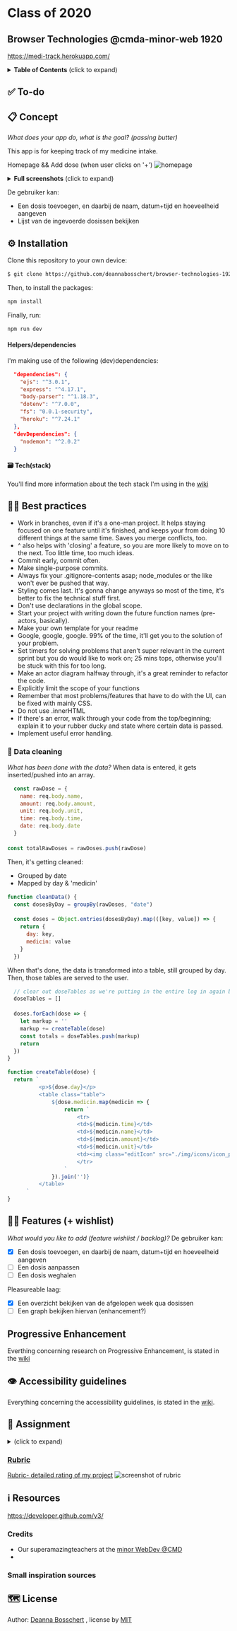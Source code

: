 # Class of 2020
## Browser Technologies @cmda-minor-web 1920

https://medi-track.herokuapp.com/

<details>
  <summary><strong>Table of Contents</strong> (click to expand)</summary>

<!-- toc -->

- [✅ To-do](#--to-do)
- [📋 Concept](#---concept)
- [⚙️ Installation](#---installation)
    + [Helpers](#helpers)
- [🧑🏼‍ Actor Diagram](#------actor-diagram)
- [↔️ Interaction diagram](#---interaction-diagram)
- [🌍 Design patterns](#---design-patterns)
- [👍🏽 Best practices](#-----best-practices)
- [🗃 Data](#---data)
  * [🐒 Github API](#---github-api)
    + [Properties](#properties)
    + [Rate limiting](#rate-limiting)
  * [💽 Data cleaning](#---data-cleaning)
    + [Filtering the data using array.filter](#filtering-the-data-using-arrayfilter)
    + [Rendering the data to html-representation using array.map](#rendering-the-data-to-html-representation-using-arraymap)
- [👯🏿‍ Features (+ wishlist)](#------features----wishlist-)
- [🏫 Assignment](#---assignment)
  * [Learning goals](#learning-goals)
  * [Week 1 - Server Side Rendering 📡](#week-1---server-side-rendering---)
  * [Week 2 - Progressive Web App 🚀](#week-2---progressive-web-app---)
  * [Week 3 - Critical Rendering Path 📉](#week-3---critical-rendering-path---)
  * [Rubric](#rubric)
- [ℹ️ Resources](#---resources)
  * [Credits](#credits)
  * [Small inspiration sources](#small-inspiration-sources)
- [🗺️ License](#----license)

<!-- tocstop -->

</details>

## ✅ To-do



## 📋 Concept
_What does your app do, what is the goal? (passing butter)_

This app is for keeping track of my medicine intake.

Homepage && Add dose (when user clicks on '+')
![homepage](https://github.com/deannabosschert/browser-technologies-1920/blob/master/public/img/documentation/wireframes_v2.png)

<details>
  <summary><strong>Full screenshots</strong> (click to expand)</summary>
  
Homepage

![homepage](https://github.com/deannabosschert/browser-technologies-1920/blob/master/public/img/documentation/screen_overview_v2.png)
Add dose (when user clicks on '+') 

![add dose-popup](https://github.com/deannabosschert/browser-technologies-1920/blob/master/public/img/documentation/screen_addDose_v2.png)
</details>


De gebruiker kan:
* Een dosis toevoegen, en daarbij de naam, datum+tijd en hoeveelheid aangeven
* Lijst van de ingevoerde dosissen bekijken


## ⚙️ Installation
Clone this repository to your own device:
```bash
$ git clone https://github.com/deannabosschert/browser-technologies-1920.git
```


Then, to install the packages:
```bash
npm install
```


Finally, run:
```bash
npm run dev
```

#### Helpers/dependencies
I'm making use of the following (dev)dependencies:
```json
  "dependencies": {
    "ejs": "^3.0.1",
    "express": "^4.17.1",
    "body-parser": "^1.18.3",
    "dotenv": "^7.0.0",
    "fs": "0.0.1-security",
    "heroku": "^7.24.1"
  },
  "devDependencies": {
    "nodemon": "^2.0.2"
  }
```

#### 🗃 Tech(stack)
You'll find more information about the tech stack I'm using in the [wiki](https://github.com/deannabosschert/browser-technologies-1920/wiki/%F0%9F%97%83-Tech(stack))

## 👍🏽 Best practices
- Work in branches, even if it's a one-man project. It helps staying focused on one feature until it's finished, and keeps your from doing 10 different things at the same time. Saves you merge conflicts, too.
- ^ also helps with 'closing' a feature, so you are more likely to move on to the next. Too little time, too much ideas.
- Commit early, commit often.
- Make single-purpose commits.
- Always fix your .gitignore-contents asap; node_modules or the like won't ever be pushed that way.
- Styling comes last. It's gonna change anyways so most of the time, it's better to fix the technical stuff first.
- Don't use declarations in the global scope.
- Start your project with writing down the future function names (pre-actors, basically).
- Make your own template for your readme
- Google, google, google. 99% of the time, it'll get you to the solution of your problem.
- Set timers for solving problems that aren't super relevant in the current sprint but you do would like to work on; 25 mins tops, otherwise you'll be stuck with this for too long.
- Make an actor diagram halfway through, it's a great reminder to refactor the code.
- Explicitly limit the scope of your functions
- Remember that most problems/features that have to do with the UI, can be fixed with mainly CSS.
- Do not use .innerHTML
- If there's an error, walk through your code from the top/beginning; explain it to your rubber ducky and state where certain data is passed.
- Implement useful error handling.


### 💽 Data cleaning
_What has been done with the data?_
When data is entered, it gets inserted/pushed into an array.
```js
  const rawDose = {
    name: req.body.name,
    amount: req.body.amount,
    unit: req.body.unit,
    time: req.body.time,
    date: req.body.date
  }
  
const totalRawDoses = rawDoses.push(rawDose)
```

Then, it's getting cleaned:
- Grouped by date
- Mapped by day & 'medicin' 


```js
function cleanData() {
  const dosesByDay = groupBy(rawDoses, "date")

  const doses = Object.entries(dosesByDay).map(([key, value]) => {
    return {
      day: key,
      medicin: value
    }
  })
```


When that's done, the data is transformed into a table, still grouped by day.
Then, those tables are served to the user.


```js
  // clear out doseTables as we're putting in the entire log in again bc of regrouping
  doseTables = []

  doses.forEach(dose => {
    let markup = ''
    markup += createTable(dose)
    const totals = doseTables.push(markup)
    return
  })
}
```

```js
function createTable(dose) {
  return `
          <p>${dose.day}</p>
          <table class="table">
              ${dose.medicin.map(medicin => {
                  return `
                      <tr>
                      <td>${medicin.time}</td>
                      <td>${medicin.name}</td>
                      <td>${medicin.amount}</td>
                      <td>${medicin.unit}</td>
                      <td><img class="editIcon" src="./img/icons/icon_pencil.png" alt="edit"></td>
                      </tr>
                  `
              }).join('')}
          </table>
      `
}

```


## 👯🏿‍ Features (+ wishlist)
_What would you like to add (feature wishlist / backlog)?_
De gebruiker kan:
- [x] Een dosis toevoegen, en daarbij de naam, datum+tijd en hoeveelheid aangeven
- [ ] Een dosis aanpassen
- [ ] Een dosis weghalen

Pleasureable laag:
- [x] Een overzicht bekijken van de afgelopen week qua dosissen
- [ ] Een graph bekijken hiervan (enhancement?)

## Progressive Enhancement
Everthing concerning research on Progressive Enhancement, is stated in the [wiki](https://github.com/deannabosschert/browser-technologies-1920/wiki/research)

## 👁️ Accessibility guidelines
Everything concerning the accessibility guidelines, is stated in the [wiki](https://github.com/deannabosschert/browser-technologies-1920/wiki/research#accessibility).

## 🏫 Assignment
<details>
  <summary></strong> (click to expand)</summary>
  In this course I learned to make, design and develop robust, accessible websites.

In het vak Browser Technologies leer je hoe je goede, robuuste, toegankelijke websites maakt. Je gaat leren over Progressive Enhancement, Feature Detection en Fallback. Het web is er voor iedereen. In dit vak leer je hoe je daarvoor kan zorgen.

Een van de mooiste principes van het web is dat het er echt is voor iedereen. Iedereen met een computer en een browser moet gebruik kunnen maken van het web. Het web is geen gecontroleerde (programmeer) omgeving. Je kan er gerust van uit gaan dat niemand precies hetzelfde te zien krijgt als wat jij in jouw browser ziet. Er zijn technische beperkingen, zoals- Afmetingen van de browser - Grootte van het apparaat - Manier van interactie - Kwaliteit van de hardware - Kwaliteit van het netwerk. En er zijn mensen. Allemaal verschillende mensen ... Hoe zorg je er dan voor dat websites het altijd doen?

## Learning goals
- _je leert Browser Technologies te onderzoeken, testen en implementeren als enhancement._
- _je leert wat Progressive enhancement is en hoe je dit kan toepassen._
- _je leert hoe je Feature Detection doet en wat je kan doen als een 'feature' niet werkt of wordt ondersteund._

## Planning

| Planning  | Woensdag  |  Donderdag | Vrijdag  |
|---|---|---|---|
| <a href=#week-1>Week 1</a>  | Introductie, College over Progressive enhancement + briefing opdracht 1.1 | College Browser detect + presentaties opdracht 1.1 + briefing opdracht 1.2 Fork je OBA  | Feedbackgesprekken |
| <a href=#week-2>Week 2</a>  | College Feature detect & browsers + Briefing opdracht 2  | College Q&A + werken aan de opdracht | Feedbackgesprekken  |
| <a href=#week-3>Week 3</a>  | College Notificaties + werken aan de opdracht  |  College Q&A + werken aan de opdracht | Feedbackgesprekken  |
| <a href=#week-4>Week 4</a>  | Beoordelingsgesprekken |  |  |

</details>

### [Rubric](https://docs.google.com/spreadsheets/d/e/2PACX-1vSc48v1nrjcwH0llcTd68xyK7f2fDC2UL4d6h4ZNW3DU8ucez6ZOHiId1XSX0RP5ByvLC8p5pVUGZT4/pubhtml)

[Rubric- detailed rating of my project](https://github.com/deannabosschert/browser-technologies-1920/wiki/Rubric)
![screenshot of rubric](https://paper-attachments.dropbox.com/s_A55BA87DF43E0052AB57F649BA137E30CE3E70844B24A22C6154EAF552B93169_1583836131204_Screenshot+2020-03-10+at+11.28.29.png)


## ℹ️ Resources
https://developer.github.com/v3/

### Credits
- Our superamazingteachers at the [minor WebDev @CMD](https://github.com/cmda-minor-web/browser-technologies-1920)
-

### Small inspiration sources

## 🗺️ License

Author: [Deanna Bosschert](https://github.com/deannabosschert) , license by
[MIT](https://github.com/deannabosschert/browser-technologies-1920/blob/master/LICENSE)
